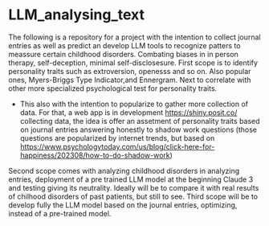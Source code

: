 # LLM_analysing_text

The following is a repository for a project with the intention to collect journal entries as well as predict an develop LLM tools to recognize patters to meassure certain childhood disorders. Combating biases in in person therapy, self-deception, minimal self-disclosesure. 
First scope is to identify personality traits such as extroversion, openesss and so on. Also popular ones, Myers-Briggs Type Indicator,and Ennergram.
Next to correlate with other more specialized psychological test for personality traits. 
- This also with the intention to popularize to gather more collection of data. For that, a web app is in development https://shiny.posit.co/  collecting data, the idea is offer an assetment of personality traits based on journal entries answering honestly to shadow work questions (those questions are popularized by internet trends, but based on https://www.psychologytoday.com/us/blog/click-here-for-happiness/202308/how-to-do-shadow-work)

Second scope comes with analyzing childhood disorders in analyzing entries, deployment of a pre trained LLM model at the beginning Claude 3 and testing giving its neutrality. Ideally will be to compare it with real results of chilhood disorders of past patients, but still to see. 
Third scope will be to develop fully the LLM model based on the journal entries, optimizing, instead of a pre-trained model. 

